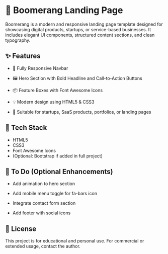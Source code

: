 # 🚀 Boomerang Landing Page
Boomerang is a modern and responsive landing page template designed for showcasing digital products, startups, or service-based businesses. It includes elegant UI components, structured content sections, and clean typography.

## ✨ Features
- 🧭 Fully Responsive Navbar

- 🖼 Hero Section with Bold Headline and Call-to-Action Buttons

- 📦 Feature Boxes with Font Awesome Icons

- 💡 Modern design using HTML5 & CSS3

- 🎯 Suitable for startups, SaaS products, portfolios, or landing pages

## 🧰 Tech Stack
- HTML5
- CSS3
- Font Awesome Icons
- (Optional: Bootstrap if added in full project)

## 📌 To Do (Optional Enhancements)
-  Add animation to hero section

 - Add mobile menu toggle for fa-bars icon

 - Integrate contact form section

 - Add footer with social icons


## 📄 License
This project is for educational and personal use. For commercial or extended usage, contact the author.
